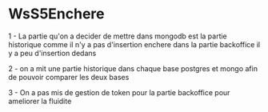 # WsS5Enchere

1 - La partie qu'on a decider de mettre dans mongodb est la partie historique comme il n'y a pas d'insertion enchere dans la partie backoffice il y a peu d'insertion dedans

2 - on a mit une partie historique dans chaque base postgres et mongo afin de pouvoir comparer les deux bases

3 - On a pas mis de gestion de token pour la partie backoffice pour ameliorer la fluidite 
